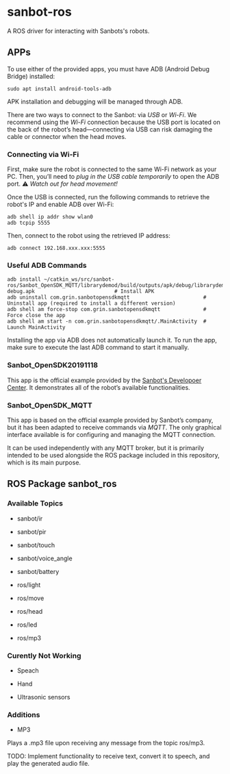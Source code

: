 # sanbot-ros

A ROS driver for interacting with Sanbots's robots.

## APPs

To use either of the provided apps, you must have ADB (Android Debug Bridge) installed:

```
sudo apt install android-tools-adb
```

APK installation and debugging will be managed through ADB.

There are two ways to connect to the Sanbot: via *USB* or *Wi-Fi*. We recommend using the *Wi-Fi* connection because the USB port is located on the back of the robot’s head—connecting via USB can risk damaging the cable or connector when the head moves.

### Connecting via Wi-Fi

First, make sure the robot is connected to the same Wi-Fi network as your PC.
Then, you’ll need to *plug in the USB cable temporarily* to open the ADB port. :warning: *Watch out for head movement!*

Once the USB is connected, run the following commands to retrieve the robot's IP and enable ADB over Wi-Fi:

```
adb shell ip addr show wlan0
adb tcpip 5555
```

Then, connect to the robot using the retrieved IP address:

```
adb connect 192.168.xxx.xxx:5555
```

### Useful ADB Commands

```
adb install ~/catkin_ws/src/sanbot-ros/Sanbot_OpenSDK_MQTT/librarydemod/build/outputs/apk/debug/librarydemod-debug.apk                          # Install APK
adb uninstall com.grin.sanbotopensdkmqtt                        # Uninstall app (required to install a different version)
adb shell am force-stop com.grin.sanbotopensdkmqtt              # Force close the app
adb shell am start -n com.grin.sanbotopensdkmqtt/.MainActivity  # Launch MainActivity
```

Installing the app via ADB does not automatically launch it. To run the app, make sure to execute the last ADB command to start it manually.

### Sanbot_OpenSDK20191118

This app is the official example provided by the [Sanbot's Developoer Center](http://blue.sanbotcloud.com:98/dev/docs/robot.html). It demonstrates all of the robot’s available functionalities.

### Sanbot_OpenSDK_MQTT

This app is based on the official example provided by Sanbot’s company, but it has been adapted to receive commands via *MQTT*. The only graphical interface available is for configuring and managing the MQTT connection.

It can be used independently with any MQTT broker, but it is primarily intended to be used alongside the ROS package included in this repository, which is its main purpose.

## ROS Package sanbot_ros

### Available Topics

- sanbot/ir

- sanbot/pir

- sanbot/touch

- sanbot/voice_angle

- sanbot/battery

- ros/light

- ros/move

- ros/head

- ros/led

- ros/mp3

### Curently Not Working

- Speach

- Hand

- Ultrasonic sensors

### Additions

- MP3

Plays a .mp3 file upon receiving any message from the topic ros/mp3.

TODO: Implement functionality to receive text, convert it to speech, and play the generated audio file.

